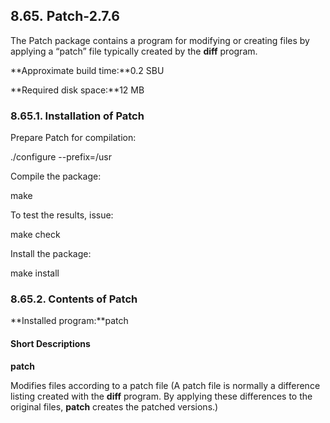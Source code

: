 ## 8.65. Patch-2.7.6

The Patch package contains a program for modifying or creating files by applying a “patch” file typically created by the **diff** program.

**Approximate build time:**0.2 SBU

**Required disk space:**12 MB

### 8.65.1. Installation of Patch

Prepare Patch for compilation:

./configure --prefix=/usr

Compile the package:

make

To test the results, issue:

make check

Install the package:

make install

### 8.65.2. Contents of Patch

**Installed program:**patch

#### Short Descriptions

**patch**

Modifies files according to a patch file (A patch file is normally a difference listing created with the **diff** program. By applying these differences to the original files, **patch** creates the patched versions.)